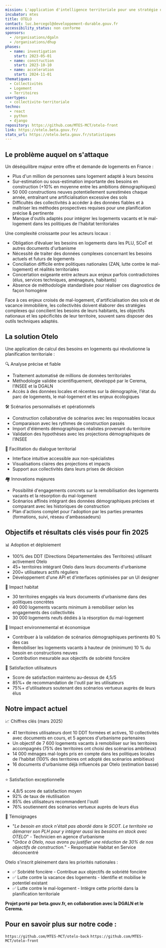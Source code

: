 ```yaml
---
mission: L'application d'intelligence territoriale pour une stratégie de logement adaptée, durable et inclusive
incubator: mtes
title: OTELO
contact: luc.bercegol@developpement-durable.gouv.fr
accessibility_status: non conforme
sponsors:
  - /organisations/dgaln
  - /organisations/dhup
phases:
  - name: investigation
    start: 2023-05-01
  - name: construction
    start: 2023-10-10
  - name: acceleration
    start: 2024-11-01
thematiques:
  - Collectivités
  - Logement
  - Territoires
usertypes:
  - collectivite-territoriale
techno:
  - react
  - python
  - django
repository: https://github.com/MTES-MCT/otelo-front
link: https://otelo.beta.gouv.fr/
stats_url: https://otelo.beta.gouv.fr/statistiques
---
```


## Le problème auquel on s'attaque


Un déséquilibre majeur entre offre et demande de logements en France :
* Plus d'un million de personnes sans logement adapté à leurs besoins
* Sur-estimation ou sous-estimation importante des besoins en construction (+10% en moyenne entre les ambitions démographiques)
* 50 000 constructions neuves potentiellement surestimées chaque année, entraînant une artificialisation excessive des sols
* Difficultés des collectivités à accéder à des données fiables et à maîtriser les méthodes prospectives requises pour une planification précise & pertinente
* Manque d'outils adaptés pour intégrer les logements vacants et le mal-logement dans les politiques de l’habitat territoriales

Une complexité croissante pour les acteurs locaux :
* Obligation d’évaluer les besoins en logements  dans les PLU, SCoT et autres documents d'urbanisme
* Nécessité de traiter des données complexes concernant les besoins actuels et futurs de logements
* Conciliation difficile entre politiques nationales (ZAN, lutte contre le mal-logement) et réalités territoriales
* Concertation exigeante entre acteurs aux enjeux parfois contradictoires (élus, services techniques, aménageurs, habitants)
* Absence de méthodologie standardisée pour réaliser ces diagnostics de façon homogène

Face à ces enjeux croisés de mal-logement, d'artificialisation des sols et de vacance immobilière, les collectivités doivent élaborer des stratégies complexes qui concilient les besoins de leurs habitants, les objectifs nationaux et les spécificités de leur territoire, souvent sans disposer des outils techniques adaptés.


## La solution Otelo


Une application de calcul des besoins en logements qui révolutionne la planification territoriale :

🔍 Analyse précise et fiable

* Traitement automatisé de millions de données territoriales
* Méthodologie validée scientifiquement, développé par le Cerema, l’INSEE et la DGALN
* Accès à des données locales et récentes sur la démographie, l'état du parc de logements, le mal-logement et les enjeux écologiques

🛠️ Scénarios personnalisés et opérationnels
* Construction collaborative de scénarios avec les responsables locaux
* Comparaison avec les rythmes de construction passés
* Import d'éléments démographiques réalistes provenant du territoire
* Validation des hypothèses avec les projections démographiques de l’INSEE

💬 Facilitation du dialogue territorial
* Interface intuitive accessible aux non-spécialistes
* Visualisations claires des projections et impacts
* Support aux collectivités dans leurs prises de décision

🏘️ Innovations majeures
* Possibilité d'engagements concrets sur la remobilisation des logements vacants et la résorption du mal-logement
* Scénarios affinés intégrant des données démographiques précises et comparant avec les historiques de construction
* Plan d'actions complet pour l'adoption par les parties prenantes (formations, suivi, réseau d'ambassadeurs)


## Objectifs et résultats clés visés pour fin 2025


📊 Adoption et déploiement
* 100% des DDT (Directions Départementales des Territoires) utilisant activement Otelo
* 45+ territoires intégrant Otelo dans leurs documents d'urbanisme
* 200+ utilisateurs actifs réguliers
* Développement d'une API et d'interfaces optimisées par un UI designer

🏡 Impact habitat
* 30 territoires engagés via leurs documents d'urbanisme dans des politiques concrètes
* 40 000 logements vacants minimum à remobiliser selon les engagements des collectivités
* 30 000 logements neufs dédiés à la résorption du mal-logement

🌱 Impact environnemental et économique
* Contribuer à la validation de scénarios démographiques pertinents 80 % des cas
* Remobiliser les logements vacants à hauteur de (minimum) 10 % du besoin en constructions neuves
* Contribution mesurable aux objectifs de sobriété foncière

👥 Satisfaction utilisateurs
* Score de satisfaction maintenu au-dessus de 4,5/5
* 85%+ de recommandation de l'outil par les utilisateurs
* 75%+ d'utilisateurs soutenant des scénarios vertueux auprès de leurs élus


## Notre impact actuel

📈 Chiffres clés (mars 2025)
* 41 territoires utilisateurs dont 10 DDT formées et actives, 10 collectivités avec documents en cours, et 5 agences d'urbanisme partenaires
* Un objectif de 7 600 logements vacants à remobiliser sur les territoires accompagnés (75% des territoires ont choisi des scénarios ambitieux)
* 14 000 ménages mal-logés pris en compte dans les politiques locales de l’habitat (100% des territoires ont adopté des scénarios ambitieux)
* 16 documents d'urbanisme déjà influencés par Otelo (estimation basse)
*

⭐ Satisfaction exceptionnelle
* 4,8/5 score de satisfaction moyen
* 92% de taux de réutilisation
* 85% des utilisateurs recommandent l'outil
* 76% soutiennent des scénarios vertueux auprès de leurs élus

💬 Témoignages
* "*Le besoin en stock n'était pas abordé dans le SCOT. Le territoire va démarrer son PLH pour y intégrer aussi les besoins en stock avec OTELO*" - Technicien en agence d’urbanisme
* "*Grâce à Otelo, nous avons pu justifier une réduction de 30% de nos objectifs de construction.*" - Responsable Habitat en Service déconcentré


Otelo s'inscrit pleinement dans les priorités nationales :
*  ✅ Sobriété foncière - Contribue aux objectifs de sobriété foncière 
*  ✅ Lutte contre la vacance des logements - Identifie et mobilise le potentiel existant
*  ✅ Lutte contre le mal-logement - Intègre cette priorité dans la planification territoriale


**Projet porté par beta.gouv.fr, en collaboration avec la DGALN et le Cerema.**



## Pour en savoir plus sur notre code :

`https://github.com/MTES-MCT/otelo-back` 
`https://github.com/MTES-MCT/otelo-front`
